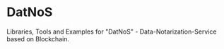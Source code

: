 # DatNoS
Libraries, Tools and Examples for "DatNoS" - Data-Notarization-Service based on Blockchain.
